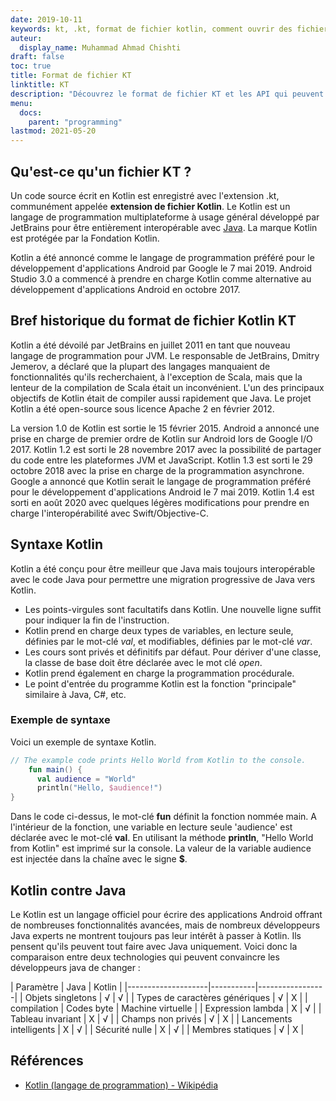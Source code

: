 ```yaml
---
date: 2019-10-11
keywords: kt, .kt, format de fichier kotlin, comment ouvrir des fichiers kotlin, comment exécuter des fichiers kotlin, format de fichier .kt, fichier kt, extension de fichier kotlin, extension .kt, kotlin vs java
auteur:
  display_name: Muhammad Ahmad Chishti
draft: false
toc: true
title: Format de fichier KT
linktitle: KT
description: "Découvrez le format de fichier KT et les API qui peuvent créer et ouvrir des fichiers KT."
menu:
  docs:
    parent: "programming"
lastmod: 2021-05-20
---
```


## Qu'est-ce qu'un fichier KT ? ##

Un code source écrit en Kotlin est enregistré avec l'extension .kt, communément appelée **extension de fichier Kotlin**. Le Kotlin est un langage de programmation multiplateforme à usage général développé par JetBrains pour être entièrement interopérable avec [Java](/fr/programming/java/). La marque Kotlin est protégée par la Fondation Kotlin.

Kotlin a été annoncé comme le langage de programmation préféré pour le développement d'applications Android par Google le 7 mai 2019. Android Studio 3.0 a commencé à prendre en charge Kotlin comme alternative au développement d'applications Android en octobre 2017.

## Bref historique du format de fichier Kotlin KT ##

Kotlin a été dévoilé par JetBrains en juillet 2011 en tant que nouveau langage de programmation pour JVM. Le responsable de JetBrains, Dmitry Jemerov, a déclaré que la plupart des langages manquaient de fonctionnalités qu'ils recherchaient, à l'exception de Scala, mais que la lenteur de la compilation de Scala était un inconvénient. L'un des principaux objectifs de Kotlin était de compiler aussi rapidement que Java. Le projet Kotlin a été open-source sous licence Apache 2 en février 2012.

La version 1.0 de Kotlin est sortie le 15 février 2015. Android a annoncé une prise en charge de premier ordre de Kotlin sur Android lors de Google I/O 2017. Kotlin 1.2 est sorti le 28 novembre 2017 avec la possibilité de partager du code entre les plateformes JVM et JavaScript. Kotlin 1.3 est sorti le 29 octobre 2018 avec la prise en charge de la programmation asynchrone. Google a annoncé que Kotlin serait le langage de programmation préféré pour le développement d'applications Android le 7 mai 2019. Kotlin 1.4 est sorti en août 2020 avec quelques légères modifications pour prendre en charge l'interopérabilité avec Swift/Objective-C.

## Syntaxe Kotlin ##

Kotlin a été conçu pour être meilleur que Java mais toujours interopérable avec le code Java pour permettre une migration progressive de Java vers Kotlin.

* Les points-virgules sont facultatifs dans Kotlin. Une nouvelle ligne suffit pour indiquer la fin de l'instruction.
* Kotlin prend en charge deux types de variables, en lecture seule, définies par le mot-clé *val*, et modifiables, définies par le mot-clé *var*.
* Les cours sont privés et définitifs par défaut. Pour dériver d'une classe, la classe de base doit être déclarée avec le mot clé *open*.
* Kotlin prend également en charge la programmation procédurale.
* Le point d'entrée du programme Kotlin est la fonction "principale" similaire à Java, C#, etc.

### Exemple de syntaxe ###

Voici un exemple de syntaxe Kotlin.

```kotlin
// The example code prints Hello World from Kotlin to the console.
    fun main() {
      val audience = "World"
      println("Hello, $audience!")
}
```

Dans le code ci-dessus, le mot-clé **fun** définit la fonction nommée main. A l'intérieur de la fonction, une variable en lecture seule 'audience' est déclarée avec le mot-clé **val**. En utilisant la méthode **println**, "Hello World from Kotlin" est imprimé sur la console. La valeur de la variable audience est injectée dans la chaîne avec le signe **$**.

## Kotlin contre Java
Le Kotlin est un langage officiel pour écrire des applications Android offrant de nombreuses fonctionnalités avancées, mais de nombreux développeurs Java experts ne montrent toujours pas leur intérêt à passer à Kotlin. Ils pensent qu'ils peuvent tout faire avec Java uniquement. Voici donc la comparaison entre deux technologies qui peuvent convaincre les développeurs java de changer :

| Paramètre | Java | Kotlin |
|--------------------|-----------|---------------- -|
| Objets singletons | √ | √ |
| Types de caractères génériques | √ | Χ |
| compilation | Codes byte | Machine virtuelle |
| Expression lambda | Χ | √ |
| Tableau invariant | Χ | √ |
| Champs non privés | √ | Χ |
| Lancements intelligents | Χ | √ |
| Sécurité nulle | Χ | √ |
| Membres statiques | √ | Χ |

## Références ##

- [Kotlin (langage de programmation) - Wikipédia](https://en.wikipedia.org/wiki/Kotlin_(langage_de_programmation))


